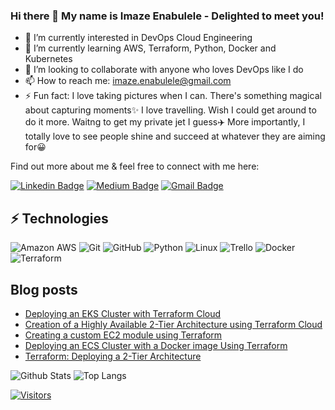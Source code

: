 ### Hi there 👋 My name is Imaze Enabulele - Delighted to meet you!

- 🔭 I’m currently interested in DevOps Cloud Engineering
- 🌱 I’m currently learning AWS, Terraform, Python, Docker and Kubernetes
- 👯 I’m looking to collaborate with anyone who loves DevOps like I do
- 📫 How to reach me: imaze.enabulele@gmail.com
- ⚡ Fun fact: I love taking pictures when I can. There's something magical about capturing moments✨ I love
     travelling. Wish I could get around to do it more. Waitng to get my private jet I guess✈️ More importantly, 
     I totally love to see people shine and succeed at whatever they are aiming for😀

Find out more about me & feel free to connect with me here:

<!-- Replace the fields below with the information requested. Remember to remove the encapsulating <> characters. For spaces in names, use %20 (e.g. Broadus%20Palmer) -->

[![Linkedin Badge](https://img.shields.io/badge/-Imaze%20Enabulele-blue?style=flat-square&logo=Linkedin&logoColor=white&link=https://www.linkedin.com/in/imaze-enabulele/)](https://www.linkedin.com/in/imaze-enabulele/)
[![Medium Badge](https://img.shields.io/badge/Imaze%20Enabulele-12100E?style=flat-square&logo=medium&logoColor=white&link=https://medium.com/@imaze.enabulele)](https://medium.com/@imaze.enabulele)
[![Gmail Badge](https://img.shields.io/badge/-imaze.enabulele@gmail.com-c14438?style=flat-square&logo=Gmail&logoColor=white&link=mailto:imaze.enabulele@gmail.com)](mailto:imaze.enabulele@gmail.com)

## ⚡ Technologies

<!-- Check out the Badges folder for more badges -->

![Amazon AWS](https://img.shields.io/badge/Amazon%20AWS-232F3E?style=flat-square&logo=amazon-aws)
![Git](https://img.shields.io/badge/-Git-black?style=flat-square&logo=git)
![GitHub](https://img.shields.io/badge/-GitHub-181717?style=flat-square&logo=github)
![Python](https://img.shields.io/badge/-Python-black?style=flat-square&logo=Python)
![Linux](https://img.shields.io/badge/Linux-FCC624?style=flat-square&logo=linux&logoColor=black)
![Trello](https://img.shields.io/badge/Trello-%23026AA7.svg?style=flat-square&logo=Trello&logoColor=white)
![Docker](https://img.shields.io/badge/docker-%230db7ed.svg?style=for-the-badge&logo=docker&logoColor=white)
![Terraform](https://img.shields.io/badge/terraform-%235835CC.svg?style=for-the-badge&logo=terraform&logoColor=white)

<!-- Replace the fields below with the information requested. Remember to remove the encapsulating <> characters. -->

## Blog posts
<!-- BLOG-POST-LIST:START -->
- [Deploying an EKS Cluster with Terraform Cloud](https://levelup.gitconnected.com/deploying-an-eks-cluster-with-terraform-cloud-63a2bcdccdf5?source=rss-e9c87182aa90------2)
- [Creation of a Highly Available 2-Tier Architecture using Terraform Cloud](https://levelup.gitconnected.com/creation-of-a-highly-available-2-tier-architecture-using-terraform-cloud-ci-cd-4ae7d8f9f783?source=rss-e9c87182aa90------2)
- [Creating a custom EC2 module using Terraform](https://aws.plainenglish.io/creating-a-custom-ec2-module-using-terraform-59c9896c2df2?source=rss-e9c87182aa90------2)
- [Deploying an ECS Cluster with a Docker image Using Terraform](https://aws.plainenglish.io/deploying-an-ecs-cluster-with-a-docker-image-using-terraform-32c2dc69863e?source=rss-e9c87182aa90------2)
- [Terraform: Deploying a 2-Tier Architecture](https://levelup.gitconnected.com/terraform-deploying-a-2-tier-architecture-5d26ae6e3f73?source=rss-e9c87182aa90------2)
<!-- BLOG-POST-LIST:END -->

![Github Stats](https://github-readme-stats.vercel.app/api?username=Maze2022&count_private=true&show_icons=true&include_all_commits=true)
![Top Langs](https://github-readme-stats.vercel.app/api/top-langs/?username=Maze2022&hide=TeX&layout=compact)


[![Visitors](https://api.visitorbadge.io/api/visitors?path=Maze2022%2FMaze2022&label=VISITORS&countColor=%23263759)](https://visitorbadge.io/status?path=Maze2022%2FMaze2022)

